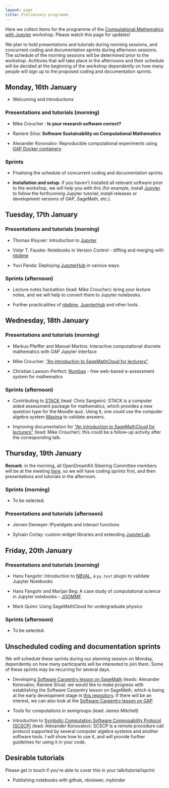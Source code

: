 ```yaml
---
layout: page
title: Preliminary programme
---
```


Here we collect items for the programme of the 
[Computational Mathematics with Jupyter](http://opendreamkit.org/meetings/2017-01-16-ICMS/) workshop.
Please watch this page for updates!

We plan to hold presentations and tutorials during morning sessions, and
concurrent coding and documentation sprints during afternoon sessions. 
The schedule of the morning sessions will be determined prior to the workshop. 
Actitivies that will take place in the afternoons and their schedule will 
be decided at the beginning of the workshop dependently on how many people 
will sign up to the proposed coding and documentation sprints.

## Monday, 16th January

* Welcoming and introductions

### Presentations and tutorials (morning)

* Mike Croucher : **Is your research software correct?**

* Raniere Silva: **Software Sustainability on Computational Mathematics**

* Alexander Konovalov: Reproducible computational experiments 
using [GAP Docker containers](https://hub.docker.com/u/gapsystem/)

### Sprints 

* Finalising the schedule of concurrent coding and documentation sprints

* **Installation and setup**: if you haven't installed all relevant software
prior to the workshop, we will help you with this (for example, install 
[Jupyter](http://jupyter.org/) to follow the forthcoming Jupyter tutorial;
install releases or development versions of GAP, SageMath, etc.).


## Tuesday, 17th January

### Presentations and tutorials (morning)

* Thomas Kluyver: Introduction to [Jupyter](http://jupyter.org/)

* Vidar T. Fauske: Notebooks in Version Control - diffing and merging with [nbdime](https://github.com/jupyter/nbdime)

* Yuvi Panda: Deploying [JupyterHub](https://github.com/jupyterhub/jupyterhub) in various ways.

### Sprints (afternoon)

* Lecture notes hackathon (lead: Mike Croucher): bring your lecture notes,
and we will help to convert them to Jupyter notebooks.

* Further practicalities of [nbdime](https://github.com/jupyter/nbdime),
[JupyterHub](https://github.com/jupyterhub/jupyterhub) and other tools.


## Wednesday, 18th January

### Presentations and tutorials (morning)

* Markus Pfeiffer and Manuel Martins: Interactive computational discrete mathematics with GAP Jupyter interface

* Mike Croucher: ["An introduction to SageMathCloud for lecturers"](https://github.com/mikecroucher/SMC_tutorial)

* Christian Lawson-Perfect: [Numbas](http://www.numbas.org.uk/) - free web-based e-assessment system for mathematics

### Sprints (afternoon)

* Contributing to [STACK](https://moodle.org/plugins/qtype_stack) (lead: Chris Sangwin):
STACK is a computer aided assessment package for mathematics, which provides a 
new question type for the Moodle quiz. Using it, one could use the computer 
algebra system [Maxima](http://maxima.sourceforge.net/) to validate answers.

* Improving documentation for ["An introduction to SageMathCloud for lecturers"](https://github.com/mikecroucher/SMC_tutorial)
(lead: Mike Croucher): this could be a follow-up activity after the corresponding talk.

## Thursday, 19th January

**Remark**: in the morning, all OpenDreamKit Steering Committee members will be 
at the meeting [here](http://opendreamkit.org/2017/01/19/EdinburghSteeringCommittee/),
so we will have coding sprints first, and then presentations and tutorials in 
the afternoon.

### Sprints (morning)

* To be selected.

### Presentations and tutorials (afternoon)

* Jeroen Demeyer: IPywidgets and interact functions

* Sylvain Corlay: custom widget libraries and extending [JupyterLab](https://github.com/jupyterlab/jupyterlab).


## Friday, 20th January

### Presentations and tutorials (morning)

* Hans Fangohr: Introduction to [NBVAL](https://github.com/computationalmodelling/nbval), a `py.test` plugin to validate Jupyter Notebooks

* Hans Fangohr and Marijan Beg: A case study of computational science in Jupyter notebooks - [JOOMMF](https://joommf.github.io)

* Mark Quinn: Using SageMathCloud for undergraduate physics

### Sprints (afternoon)

* To be selected.


## Unscheduled coding and documentation sprints

We will schedule these sprints during our planning session on Monday, 
dependently on how many participants will be interested to join them.
Some of these sprints may be recurring for several days.

* Developing [Software Carpentry lesson on SageMath](http://alex-konovalov.github.io/sage-lesson/)
(leads: Alexander Konovalov, Raniere Silva): we would like to make progress with establishing
the Software Carpentry lesson on SageMath, which is being at the early development stage in 
[this repository](https://github.com/alex-konovalov/sage-lesson). If there will be an interest,
we can also look at the [Software Carpentry lesson on GAP](http://alex-konovalov.github.io/gap-lesson/).

* Tools for computations in semigroups (lead: James Mitchell)

* Introduction to [Symbolic Computation Software Composability Protocol (SCSCP)](http://www.symbolic-computing.org/scscp)
(lead: Alexander Konovalov): SCSCP is a remote procedure call protocol
supported by several computer algebra systems and another software tools.
I will show how to use it, and will provide further guidelines for using
it in your code.

## Desirable tutorials

Please get in touch if you're able to cover this in your talk/tutorial/sprint:

- Publishing notebooks with github, nbviewer, mybinder
